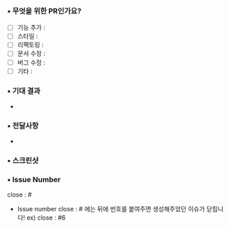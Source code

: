 ### ▪️ 무엇을 위한 PR인가요?

- [ ] 기능 추가 :
- [ ] 스타일 :
- [ ] 리팩토링 :
- [ ] 문서 수정 :
- [ ] 버그 수정 :
- [ ] 기타 :

### ▪️ 기대 결과

-

### ▪️ 전달사항

-

### ▪️ 스크린샷

### ▪️ Issue Number

close : #

- Issue number close : # 에는 뒤에 번호를 붙여주면 생성해주었던 이슈가 닫힙니다! ex) close : #6
